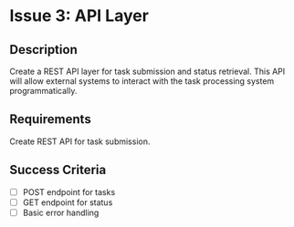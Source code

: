 # Issue 3: API Layer

## Description
Create a REST API layer for task submission and status retrieval. This API will allow external systems to interact with the task processing system programmatically.

## Requirements
Create REST API for task submission.

## Success Criteria
- [ ] POST endpoint for tasks
- [ ] GET endpoint for status
- [ ] Basic error handling

